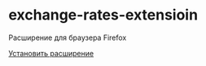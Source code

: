 # exchange-rates-extensioin

Расширение для браузера Firefox

[Установить расширение](https://addons.mozilla.org/ru/firefox/addon/%D0%BA%D1%83%D1%80%D1%81-%D0%B2%D0%B0%D0%BB%D1%8E%D1%82/ "Магазин расширений Firefox")
